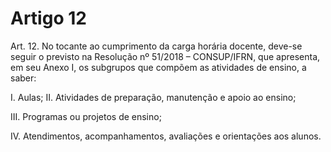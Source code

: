 # Artigo 12

Art. 12. No tocante ao cumprimento da carga horária docente, deve-se seguir o previsto na Resolução nº 51/2018 –
CONSUP/IFRN, que apresenta, em seu Anexo I, os subgrupos que compõem as atividades de ensino, a saber:

I. Aulas;
II. Atividades de preparação, manutenção e apoio ao ensino;

III. Programas ou projetos de ensino;

IV. Atendimentos, acompanhamentos, avaliações e orientações aos alunos.

